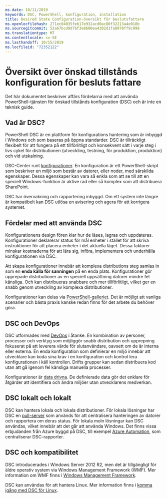 ```yaml
---
ms.date: 10/11/2019
keywords: DSC, PowerShell, konfiguration, installation
title: Desired State Configuration-översikt för beslutsfattare
ms.openlocfilehash: 271ec04035feb17e932acd0ac80f32213a4e018b
ms.sourcegitcommit: 52a67bcd9d7bf3e8600ea4302d1fa8970ff9c998
ms.translationtype: MT
ms.contentlocale: sv-SE
ms.lasthandoff: 10/15/2019
ms.locfileid: "72352122"
---
```

# <a name="desired-state-configuration-overview-for-decision-makers"></a>Översikt över önskad tillstånds konfiguration för besluts fattare

Det här dokumentet beskriver affärs fördelarna med att använda PowerShell-tjänsten för önskad tillstånds konfiguration (DSC) och är inte en teknisk guide.

## <a name="what-is-dsc"></a>Vad är DSC?

PowerShell DSC är en plattform för konfigurations hantering som är inbyggd i Windows och som baseras på öppna standarder. DSC är tillräckligt flexibelt för att fungera på ett tillförlitligt och konsekvent sätt i varje steg i livs cykel för distributionen (utveckling, testning, för produktion, produktion) och vid utskalning.

DSC-Center runt [konfigurationer](../configurations/configurations.md). En konfiguration är ett PowerShell-skript som beskriver en miljö som består av datorer, eller noder, med särskilda egenskaper. Dessa egenskaper kan vara så enkla som att se till att en speciell Windows-funktion är aktive rad eller så komplex som att distribuera SharePoint.

DSC har övervakning och rapportering inbyggd. Om ett system inte längre är kompatibelt kan DSC utlösa en avisering och agera för att korrigera systemet.

## <a name="benefits-of-using-dsc"></a>Fördelar med att använda DSC

Konfigurationens design fören klar hur de läses, lagras och uppdateras. Konfigurationer deklarerar status för mål enheter i stället för att skriva instruktioner för att placera enheter i det aktuella läget. Dessa faktorer minskar kostnaderna för att lära sig, införa, implementera och underhålla konfigurationen via DSC.

Att skapa konfigurationer innebär att komplexa distributions steg samlas in som en **enda källa för sanningen** på en enda plats. Konfigurationer gör upprepade distributioner av en speciell uppsättning datorer mindre fel känsliga. Och kan distribueras snabbare och mer tillförlitligt, vilket ger en snabb genom utveckling av komplexa distributioner.

Konfigurationer kan delas via [PowerShell-galleriet](https://powershellgallery.com). Det är möjligt att vanliga scenarier och bästa praxis kanske redan finns för det arbete du behöver göra.

## <a name="dsc-and-devops"></a>DSC och DevOps

DSC utformades med [DevOps](http://blogs.technet.com/b/ashleymcglone/archive/2015/11/20/devops-for-n00bs-ie-windows-people.aspx) i åtanke. En kombination av personer, processer och verktyg som möjliggör snabb distribution och upprepning fokuserat på att leverera värde för slutanvändare, oavsett om de är interna eller externa. En enda konfiguration som definierar en miljö innebär att utvecklare kan koda sina krav i en konfiguration och kontrol lera konfigurationen i käll kontrollen. Drifts grupper kan sedan distribuera kod utan att gå igenom fel känsliga manuella processer.

Konfigurationer är [data drivna](../configurations/configData.md). De definierade data gör det enklare för åtgärder att identifiera och ändra miljöer utan utvecklarens medverkan.

## <a name="dsc-on-premises-and-off-premises"></a>DSC lokalt och lokalt

DSC kan hantera lokala och lokala distributioner. För lokala lösningar har DSC en [pull-server](../pull-server/pullServer.md) som används för att centralisera hanteringen av datorer och rapportera om deras status. För lokala moln lösningar kan DSC användas, vilket innebär att det går att använda Windows.
Det finns vissa erbjudanden från Azure byggd på DSC, till exempel [Azure Automation](https://azure.microsoft.com/en-us/documentation/services/automation/), som centraliserar DSC-rapporter.

## <a name="dsc-and-compatibility"></a>DSC och kompatibilitet

DSC introducerades i Windows Server 2012 R2, men det är tillgängligt för äldre operativ system via Windows Management Framework (WMF). Mer information om WMF finns i [Windows Management Framework](/powershell/scripting/wmf/overview).

DSC kan användas för att hantera Linux. Mer information finns i [komma igång med DSC för Linux](../getting-started/lnxGettingStarted.md).
